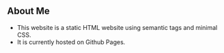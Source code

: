 ## About Me
* This website is a static HTML website using semantic tags and minimal CSS. 
* It is currently hosted on Github Pages.
